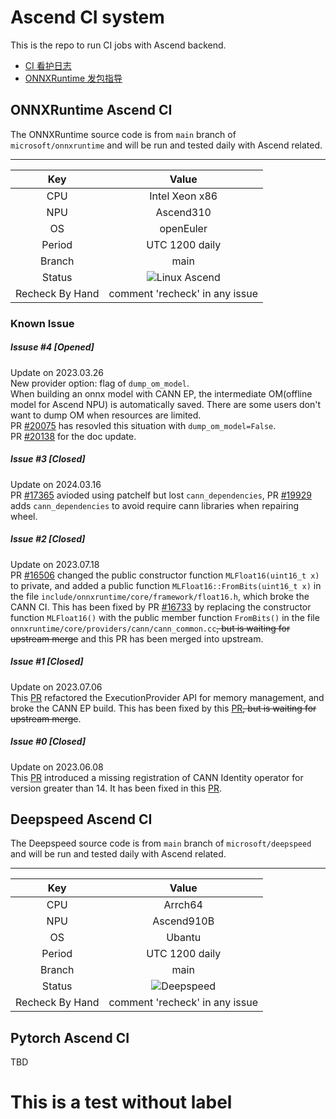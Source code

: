 # Ascend CI system
This is the repo to run CI jobs with Ascend backend.

- [CI 看护日志](https://github.com/Ascend/Ascend-CI/blob/main/docs/ONNXRuntime_CI%E7%9C%8B%E6%8A%A4%E6%97%A5%E5%BF%97.md)
- [ONNXRuntime 发包指导](https://github.com/cosdt/Quora/issues/8)

## ONNXRuntime Ascend CI
The ONNXRuntime source code is from `main` branch of `microsoft/onnxruntime` and will be run and tested daily with Ascend related.

------------------------------------------------------------

| Key  | Value |
| :---: | :---: |
| CPU  | Intel Xeon x86 |
| NPU | Ascend310 |
| OS | openEuler |
| Period | UTC 1200 daily |
| Branch  | main |
| Status  | ![Linux Ascend](https://github.com/Ascend/onnxruntime/actions/workflows/build-and-test.yaml/badge.svg) |
| Recheck By Hand | comment 'recheck' in any issue |

### Known Issue

##### Issuse #4 [Opened]
Update on 2023.03.26  
New provider option: flag of `dump_om_model`.  
When building an onnx model with CANN EP, the intermediate OM(offline model for Ascend NPU) is automatically saved. There are some users don't want to dump OM when resources are limited.  
PR [#20075](https://github.com/microsoft/onnxruntime/pull/20075) has resovled this situation with `dump_om_model=False`.  
PR [#20138](https://github.com/microsoft/onnxruntime/pull/20138) for the doc update.

##### Issue #3 [Closed]
Update on 2024.03.16  
PR [#17365](https://github.com/microsoft/onnxruntime/pull/17365) avioded using patchelf but lost `cann_dependencies`, PR [#19929](https://github.com/microsoft/onnxruntime/pull/19929) adds `cann_dependencies` to avoid require cann libraries when repairing wheel.

##### Issue #2 [Closed] 
Update on 2023.07.18  
PR [#16506](https://github.com/microsoft/onnxruntime/pull/16506) changed the public constructor function `MLFloat16(uint16_t x)` to private, and added a public function `MLFloat16::FromBits(uint16_t x)` in the file `include/onnxruntime/core/framework/float16.h`, which broke the CANN CI. This has been fixed by PR [#16733](https://github.com/microsoft/onnxruntime/pull/16733) by replacing the constructor function `MLFloat16()` with the public member function `FromBits()` in the file `onnxruntime/core/providers/cann/cann_common.cc`~~, but is waiting for upstream merge~~ and this PR has been merged into upstream.

##### Issue #1 [Closed] 
Update on 2023.07.06  
This [PR](https://github.com/microsoft/onnxruntime/pull/15833) refactored the ExecutionProvider API for memory management, and broke the CANN EP build. This has been fixed by this [PR](https://github.com/microsoft/onnxruntime/pull/16490)~~, but is waiting for upstream merge~~.

##### Issue #0 [Closed]
Update on 2023.06.08  
This [PR](https://github.com/microsoft/onnxruntime/pull/14731) introduced a missing registration of CANN Identity operator for version greater than 14. It has been fixed in this [PR](https://github.com/microsoft/onnxruntime/pull/16210).

## Deepspeed Ascend CI
The Deepspeed source code is from `main` branch of `microsoft/deepspeed` and will be run and tested daily with Ascend related.

------------------------------------------------------------

| Key  | Value |
| :---: | :---: |
| CPU  | Arrch64 |
| NPU | Ascend910B |
| OS | Ubantu |
| Period | UTC 1200 daily |
| Branch  | main |
| Status  | ![Deepspeed](https://github.com/Ascend/Ascend-CI/actions/workflows/deepspeed.yaml/badge.svg) |
| Recheck By Hand | comment 'recheck' in any issue |

## Pytorch Ascend CI
TBD

# This is a test without label
